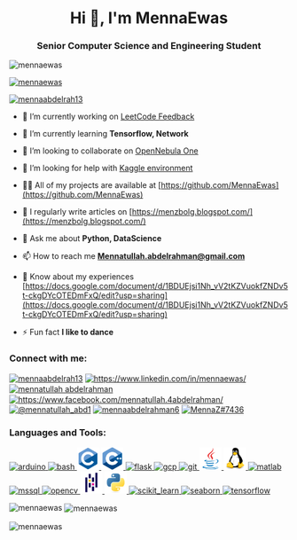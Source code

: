 <h1 align="center">Hi 👋, I'm MennaEwas</h1>
<h3 align="center">Senior Computer Science and Engineering Student</h3>

<p align="left"> <img src="https://komarev.com/ghpvc/?username=mennaewas&label=Profile%20views&color=0e75b6&style=flat" alt="mennaewas" /> </p>

<p align="left"> <a href="https://github.com/ryo-ma/github-profile-trophy"><img src="https://github-profile-trophy.vercel.app/?username=mennaewas" alt="mennaewas" /></a> </p>

<p align="left"> <a href="https://twitter.com/mennaabdelrah13" target="blank"><img src="https://img.shields.io/twitter/follow/mennaabdelrah13?logo=twitter&style=for-the-badge" alt="mennaabdelrah13" /></a> </p>

- 🔭 I’m currently working on [LeetCode Feedback](https://github.com/LeetCode-Feedback/LeetCode-Feedback)

- 🌱 I’m currently learning **Tensorflow, Network**

- 👯 I’m looking to collaborate on [OpenNebula One](https://github.com/OpenNebula/one)

- 🤝 I’m looking for help with [Kaggle environment](https://github.com/MennaEwas/kaggle-environments)

- 👨‍💻 All of my projects are available at [https://github.com/MennaEwas](https://github.com/MennaEwas)

- 📝 I regularly write articles on [https://menzbolg.blogspot.com/](https://menzbolg.blogspot.com/)

- 💬 Ask me about **Python, DataScience**

- 📫 How to reach me **Mennatullah.abdelrahman@gmail.com**

- 📄 Know about my experiences [https://docs.google.com/document/d/1BDUEjsi1Nh_vV2tKZVuokfZNDv5t-ckgDYcOTEDmFxQ/edit?usp=sharing](https://docs.google.com/document/d/1BDUEjsi1Nh_vV2tKZVuokfZNDv5t-ckgDYcOTEDmFxQ/edit?usp=sharing)

- ⚡ Fun fact **I like to dance**

<h3 align="left">Connect with me:</h3>
<p align="left">
<a href="https://twitter.com/mennaabdelrah13" target="blank"><img align="center" src="https://raw.githubusercontent.com/rahuldkjain/github-profile-readme-generator/master/src/images/icons/Social/twitter.svg" alt="mennaabdelrah13" height="30" width="40" /></a>
<a href="https://linkedin.com/in/https:mennaewas/" target="blank"><img align="center" src="https://raw.githubusercontent.com/rahuldkjain/github-profile-readme-generator/master/src/images/icons/Social/linked-in-alt.svg" alt="https://www.linkedin.com/in/mennaewas/" height="30" width="40" /></a>
<a href="https://kaggle.com/mennatullah abdelrahman" target="blank"><img align="center" src="https://raw.githubusercontent.com/rahuldkjain/github-profile-readme-generator/master/src/images/icons/Social/kaggle.svg" alt="mennatullah abdelrahman" height="30" width="40" /></a>
<a href="https://fb.com/https:/mennatullah.4abdelrahman/" target="blank"><img align="center" src="https://raw.githubusercontent.com/rahuldkjain/github-profile-readme-generator/master/src/images/icons/Social/facebook.svg" alt="https://www.facebook.com/mennatullah.4abdelrahman/" height="30" width="40" /></a>
<a href="https://www.hackerrank.com/@mennatullah_abd1" target="blank"><img align="center" src="https://raw.githubusercontent.com/rahuldkjain/github-profile-readme-generator/master/src/images/icons/Social/hackerrank.svg" alt="@mennatullah_abd1" height="30" width="40" /></a>
<a href="https://www.leetcode.com/mennaabdelrahman6" target="blank"><img align="center" src="https://raw.githubusercontent.com/rahuldkjain/github-profile-readme-generator/master/src/images/icons/Social/leet-code.svg" alt="mennaabdelrahman6" height="30" width="40" /></a>
<a href="https://discord.gg/MennaZ#7436" target="blank"><img align="center" src="https://raw.githubusercontent.com/rahuldkjain/github-profile-readme-generator/master/src/images/icons/Social/discord.svg" alt="MennaZ#7436" height="30" width="40" /></a>
</p>

<h3 align="left">Languages and Tools:</h3>
<p align="left"> <a href="https://www.arduino.cc/" target="_blank" rel="noreferrer"> <img src="https://cdn.worldvectorlogo.com/logos/arduino-1.svg" alt="arduino" width="40" height="40"/> </a> <a href="https://www.gnu.org/software/bash/" target="_blank" rel="noreferrer"> <img src="https://www.vectorlogo.zone/logos/gnu_bash/gnu_bash-icon.svg" alt="bash" width="40" height="40"/> </a> <a href="https://www.cprogramming.com/" target="_blank" rel="noreferrer"> <img src="https://raw.githubusercontent.com/devicons/devicon/master/icons/c/c-original.svg" alt="c" width="40" height="40"/> </a> <a href="https://www.w3schools.com/cpp/" target="_blank" rel="noreferrer"> <img src="https://raw.githubusercontent.com/devicons/devicon/master/icons/cplusplus/cplusplus-original.svg" alt="cplusplus" width="40" height="40"/> </a> <a href="https://flask.palletsprojects.com/" target="_blank" rel="noreferrer"> <img src="https://www.vectorlogo.zone/logos/pocoo_flask/pocoo_flask-icon.svg" alt="flask" width="40" height="40"/> </a> <a href="https://cloud.google.com" target="_blank" rel="noreferrer"> <img src="https://www.vectorlogo.zone/logos/google_cloud/google_cloud-icon.svg" alt="gcp" width="40" height="40"/> </a> <a href="https://git-scm.com/" target="_blank" rel="noreferrer"> <img src="https://www.vectorlogo.zone/logos/git-scm/git-scm-icon.svg" alt="git" width="40" height="40"/> </a> <a href="https://www.java.com" target="_blank" rel="noreferrer"> <img src="https://raw.githubusercontent.com/devicons/devicon/master/icons/java/java-original.svg" alt="java" width="40" height="40"/> </a> <a href="https://www.linux.org/" target="_blank" rel="noreferrer"> <img src="https://raw.githubusercontent.com/devicons/devicon/master/icons/linux/linux-original.svg" alt="linux" width="40" height="40"/> </a> <a href="https://www.mathworks.com/" target="_blank" rel="noreferrer"> <img src="https://upload.wikimedia.org/wikipedia/commons/2/21/Matlab_Logo.png" alt="matlab" width="40" height="40"/> </a> <a href="https://www.microsoft.com/en-us/sql-server" target="_blank" rel="noreferrer"> <img src="https://www.svgrepo.com/show/303229/microsoft-sql-server-logo.svg" alt="mssql" width="40" height="40"/> </a> <a href="https://opencv.org/" target="_blank" rel="noreferrer"> <img src="https://www.vectorlogo.zone/logos/opencv/opencv-icon.svg" alt="opencv" width="40" height="40"/> </a> <a href="https://pandas.pydata.org/" target="_blank" rel="noreferrer"> <img src="https://raw.githubusercontent.com/devicons/devicon/2ae2a900d2f041da66e950e4d48052658d850630/icons/pandas/pandas-original.svg" alt="pandas" width="40" height="40"/> </a> <a href="https://www.python.org" target="_blank" rel="noreferrer"> <img src="https://raw.githubusercontent.com/devicons/devicon/master/icons/python/python-original.svg" alt="python" width="40" height="40"/> </a> <a href="https://scikit-learn.org/" target="_blank" rel="noreferrer"> <img src="https://upload.wikimedia.org/wikipedia/commons/0/05/Scikit_learn_logo_small.svg" alt="scikit_learn" width="40" height="40"/> </a> <a href="https://seaborn.pydata.org/" target="_blank" rel="noreferrer"> <img src="https://seaborn.pydata.org/_images/logo-mark-lightbg.svg" alt="seaborn" width="40" height="40"/> </a> <a href="https://www.tensorflow.org" target="_blank" rel="noreferrer"> <img src="https://www.vectorlogo.zone/logos/tensorflow/tensorflow-icon.svg" alt="tensorflow" width="40" height="40"/> </a> </p>

<p><img align="left" src="https://github-readme-stats.vercel.app/api/top-langs?username=mennaewas&show_icons=true&locale=en&layout=compact" alt="mennaewas" /></p>

<p>&nbsp;<img align="center" src="https://github-readme-stats.vercel.app/api?username=mennaewas&show_icons=true&locale=en" alt="mennaewas" /></p>

<p><img align="center" src="https://github-readme-streak-stats.herokuapp.com/?user=mennaewas&" alt="mennaewas" /></p>
